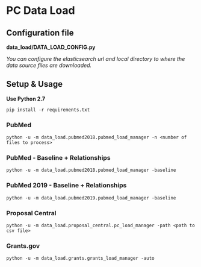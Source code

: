 # PC Data Load

## Configuration file

**data_load/DATA_LOAD_CONFIG.py**

*You can configure the elasticsearch url and local directory to where the data source files are downloaded.*

## Setup & Usage

**Use Python 2.7**

```pip install -r requirements.txt```

### PubMed

```python -u -m data_load.pubmed2018.pubmed_load_manager -n <number of files to process>```

### PubMed - Baseline + Relationships

```python -u -m data_load.pubmed2018.pubmed_load_manager -baseline```

### PubMed 2019 - Baseline + Relationships

```python -u -m data_load.pubmed2019.pubmed_load_manager -baseline```

### Proposal Central

```python -u -m data_load.proposal_central.pc_load_manager -path <path to csv file>```

### Grants.gov

```python -u -m data_load.grants.grants_load_manager -auto```
